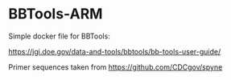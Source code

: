 # BBTools-ARM

Simple docker file for BBTools:

https://jgi.doe.gov/data-and-tools/bbtools/bb-tools-user-guide/

Primer sequences taken from https://github.com/CDCgov/spyne